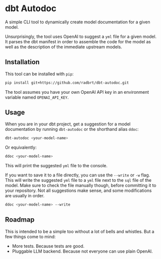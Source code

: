 # dbt Autodoc

A simple CLI tool to dynamically create model documentation for a given model.

Unsurprisingly, the tool uses OpenAI to suggest a `yml` file for a given model. It parses the dbt manifest in order to assemble the code for the model as well as the description of the immediate upstream models.

## Installation

This tool can be installed with `pip`:

```bash
pip install git+https://github.com/radbrt/dbt-autodoc.git
```

The tool assumes you have your own OpenAI API key in an environment variable named `OPENAI_API_KEY`.

## Usage

When you are in your dbt project, get a suggestion for a model documentation by running `dbt-autodoc` or the shorthand alias `ddoc`:

```bash
dbt-autodoc <your-model-name>
```

Or equivalently:

```bash
ddoc <your-model-name>
```

This will print the suggested `yml` file to the console. 

If you want to save it to a file directly, you can use the `--write` or `-w` flag. This will write the suggested `yml` file to a `yml` file next to the `sql` file of the model. Make sure to check the file manually though, before committing it to your repository. Not all suggestions make sense, and some modifications are usually in order.

```bash
ddoc <your-model-name> --write
```

## Roadmap

This is intended to be a simple too without a lot of bells and whistles. But a few things come to mind:

- More tests. Because tests are good.
- Pluggable LLM backend. Because not everyone can use plain OpenAI.